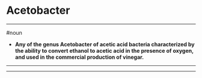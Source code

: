 # Acetobacter
---
#noun
- **Any of the genus Acetobacter of acetic acid bacteria characterized by the ability to convert ethanol to acetic acid in the presence of oxygen, and used in the commercial production of vinegar.**
---
---
